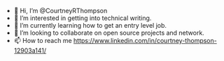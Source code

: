 - 👋 Hi, I’m @CourtneyRThompson
- 👀 I’m interested in getting into technical writing. 
- 🌱 I’m currently learning how to get an entry level job.
- 💞️ I’m looking to collaborate on open source projects and network.
- 📫 How to reach me https://www.linkedin.com/in/courtney-thompson-12903a141/

<!---
CourtneyRThompson/CourtneyRThompson is a ✨ special ✨ repository because its `README.md` (this file) appears on your GitHub profile.
You can click the Preview link to take a look at your changes.
--->

